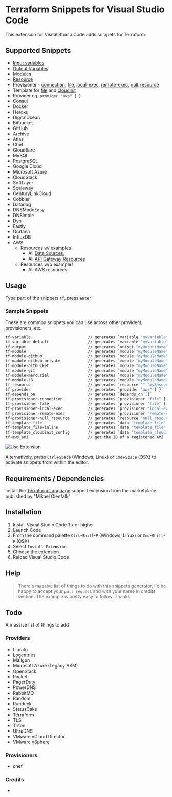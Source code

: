 # Terraform Snippets for Visual Studio Code

This extension for Visual Studio Code adds snippets for Terraform.

## Supported Snippets

* [Input variables](https://www.terraform.io/intro/getting-started/variables.html)
* [Output Variables](https://www.terraform.io/intro/getting-started/outputs.html)
* [Modules](https://www.terraform.io/intro/getting-started/modules.html)
* [Resource](https://www.terraform.io/intro/getting-started/provision.html)
* Provisioner - [connection](https://www.terraform.io/docs/provisioners/connection.html), [file](https://www.terraform.io/docs/provisioners/file.html), [local-exec](https://www.terraform.io/docs/provisioners/local-exec.html), [remote-exec](https://www.terraform.io/docs/provisioners/remote-exec.html), [null_resource](https://www.terraform.io/docs/provisioners/null_resource.html)
* Template for [file](https://www.terraform.io/docs/providers/template/d/file.html) and [cloudinit](https://www.terraform.io/docs/providers/template/d/cloudinit_config.html)
* Provider eg. `provider "aws" { } `
* Consul
* Docker
* Heroku
* DigitalOcean
* Bitbucket
* GitHub
* Archive
* Atlas
* Chef
* Cloudflare
* MySQL
* PostgreSQL
* Google Cloud
* Microsoft Azure
* CloudStack
* SoftLayer
* Scaleway
* CenturyLinkCloud
* Cobbler
* Datadog
* DNSMadeEasy
* DNSimple
* Dyn
* Fastly
* Grafana
* InfluxDB
* AWS
  * Resources w/ examples
    * All [Data Sources](https://www.terraform.io/docs/providers/aws/d/acm_certificate.html),
    * All [API Gateway Resources](https://www.terraform.io/docs/providers/aws/r/api_gateway_account.html)
  * Resources w/o examples
    * All AWS resources

## Usage
Type part of the snippets `tf`, press `enter`:

### Sample Snippets

These are common snippets you can use across other providers, provisioners, etc.

```bash
tf-variable                         // generates `variable "myVariable" { }`
tf-variable-default                 // generates `variable "myVariable" { default = ""}`
tf-output                           // generates `output "myOutputName" { value = ""}`
tf-module                           // generates `module "myModuleName" { source = ""}`
tf-module-github                    // generates `module "myModuleName" { source = "github.com/username"}`
tf-module-github-private            // generates `module "myModuleName" { source = "git::https://MACHINE-USER:MACHINE-PASS@github.com/username"}`
tf-module-bitbucket                 // generates `module "myModuleName" { source = "bitbucket.org/username"}`
tf-module-git                       // generates `module "myModuleName" { source = "git://"}`
tf-module-mercurial                 // generates `module "myModuleName" { source = "hg::http://"}`
tf-module-s3                        // generates `module "myModuleName" { source = "s3::https://"}`
tf-resource                         // generates `resource "" "myResourceName" { }`
tf-provider                         // generates `provider "aws" { }`
tf-depends_on                       // generates `depends_on []`
tf-provisioner-connection           // generates `provisioner "file" { ... }`
tf-provisioner-file                 // generates `provisioner "file" { ... }`
tf-provisioner-local-exec           // generates `provisioner "local-exec" { ... }`
tf-provisioner-remote-exec          // generates `provisioner "remote-exec" { ... }`
tf-provisioner-null_resource        // generates `resource "null_resource" { ... }`
tf-template_file                    // generates `data "template_file" "init" { ... }`
tf-template_file-inline             // generates `data "template_file" "init" { ... }` inline
tf-template_cloudinit_config        // generates `data "template_cloudinit_config" "config" { ... }` inline
tf-aws_ami                          // get the ID of a registered AMI
```

![Use Extension](https://raw.githubusercontent.com/rixrix/vscode-terraform-snippets/master/images/screenshot.png)

Alternatively, press `Ctrl`+`Space` (Windows, Linux) or `Cmd`+`Space` (OSX) to activate snippets from within the editor.

## Requirements / Dependencies

Install the [Terraform Language](https://marketplace.visualstudio.com/items?itemName=mauve.terraform) support extension from the marketplace published by "Mikael Olenfalk"

## Installation

1. Install Visual Studio Code 1.x or higher
2. Launch Code
3. From the command palette `Ctrl`-`Shift`-`P` (Windows, Linux) or `Cmd`-`Shift`-`P` (OSX)
4. Select `Install Extension`
5. Choose the extension
6. Reload Visual Studio Code

## Help

> There's massive list of things to do with this snippets generator, I'd be happy to accept your `pull request` and with your name in credits section. The example is pretty easy to follow. Thanks

## Todo

A massive list of things to add

### Providers

* Librato
* Logentries
* Mailgun
* Microsoft Azure (Legacy ASM)
* OpenStack
* Packet
* PagerDuty
* PowerDNS
* RabbitMQ
* Random
* Rundeck
* StatusCake
* Terraform
* TLS
* Triton
* UltraDNS
* VMware vCloud Director
* VMware vSphere

### Provisioners

* chef

### Credits

* <your name here>